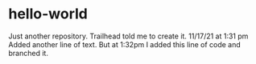 # hello-world
Just another repository. Trailhead told me to create it.
11/17/21 at 1:31 pm Added another line of text.
But at 1:32pm I added this line of code and branched it.
